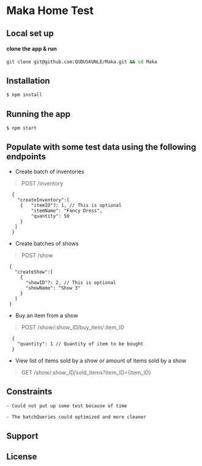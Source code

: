 # Maka Home Test

## Local set up
#### clone the app & run 
```bash
git clone git@github.com:QUDUSKUNLE/Maka.git && cd Maka
```

## Installation

```bash
$ npm install
```

## Running the app
```bash
$ npm start
```

## Populate with some test data using the following endpoints

- Create batch of inventories
> POST /inventory
   ```Body
     {
       "createInventory":[
        {   "itemID"?: 1, // This is optional
            "itemName": "Fancy Dress",
            "quantity": 50
        }
      ]
     }
   ```
- Create batches of shows
> POST /show
   ```Body
    {
      "createShow":[
        {   
          "showID"?: 2, // This is optional
          "showName": "Show 3"
        }
      ]
    }
   ```
- Buy an item from a show
> POST /show/:show_ID/buy_item/:item_ID
  ```Body
    {
      "quantity": 1 // Quantity of item to be bought
    }
  ```
- View list of items sold by a show or amount of items sold by a show
> GET /show/:show_ID/sold_items?item_ID={item_ID}

## Constraints
```bash
- Could not put up some test because of time

- The batchQueries could optimized and more cleaner
```

## Support

## License
